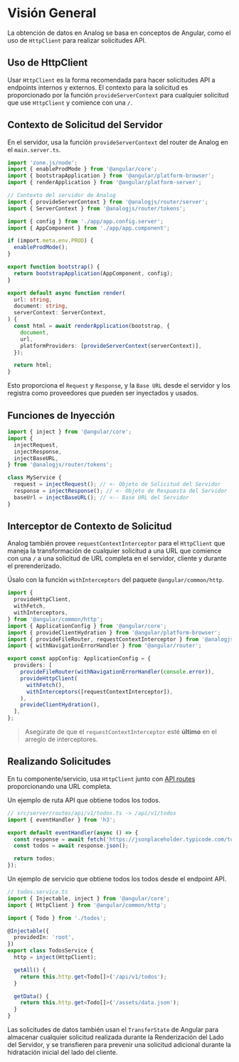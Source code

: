 # Visión General

La obtención de datos en Analog se basa en conceptos de Angular, como el uso de `HttpClient` para realizar solicitudes API.

## Uso de HttpClient

Usar `HttpClient` es la forma recomendada para hacer solicitudes API a endpoints internos y externos. El contexto para la solicitud es proporcionado por la función `provideServerContext` para cualquier solicitud que use `HttpClient` y comience con una `/`.

## Contexto de Solicitud del Servidor

En el servidor, usa la función `provideServerContext` del router de Analog en el `main.server.ts`.

```ts
import 'zone.js/node';
import { enableProdMode } from '@angular/core';
import { bootstrapApplication } from '@angular/platform-browser';
import { renderApplication } from '@angular/platform-server';

// Contexto del servidor de Analog
import { provideServerContext } from '@analogjs/router/server';
import { ServerContext } from '@analogjs/router/tokens';

import { config } from './app/app.config.server';
import { AppComponent } from './app/app.component';

if (import.meta.env.PROD) {
  enableProdMode();
}

export function bootstrap() {
  return bootstrapApplication(AppComponent, config);
}

export default async function render(
  url: string,
  document: string,
  serverContext: ServerContext,
) {
  const html = await renderApplication(bootstrap, {
    document,
    url,
    platformProviders: [provideServerContext(serverContext)],
  });

  return html;
}
```

Esto proporciona el `Request` y `Response`, y la `Base URL` desde el servidor y los registra como proveedores que pueden ser inyectados y usados.

## Funciones de Inyección

```ts
import { inject } from '@angular/core';
import {
  injectRequest,
  injectResponse,
  injectBaseURL,
} from '@analogjs/router/tokens';

class MyService {
  request = injectRequest(); // <- Objeto de Solicitud del Servidor
  response = injectResponse(); // <- Objeto de Respuesta del Servidor
  baseUrl = injectBaseURL(); // <-- Base URL del Servidor
}
```

## Interceptor de Contexto de Solicitud

Analog también provee `requestContextInterceptor` para el `HttpClient` que maneja la transformación de cualquier solicitud a una URL que comience con una `/` a una solicitud de URL completa en el servidor, cliente y durante el prerenderizado.

Úsalo con la función `withInterceptors` del paquete `@angular/common/http`.

```ts
import {
  provideHttpClient,
  withFetch,
  withInterceptors,
} from '@angular/common/http';
import { ApplicationConfig } from '@angular/core';
import { provideClientHydration } from '@angular/platform-browser';
import { provideFileRouter, requestContextInterceptor } from '@analogjs/router';
import { withNavigationErrorHandler } from '@angular/router';

export const appConfig: ApplicationConfig = {
  providers: [
    provideFileRouter(withNavigationErrorHandler(console.error)),
    provideHttpClient(
      withFetch(),
      withInterceptors([requestContextInterceptor]),
    ),
    provideClientHydration(),
  ],
};
```

> Asegúrate de que el `requestContextInterceptor` esté **último** en el arreglo de interceptores.

## Realizando Solicitudes

En tu componente/servicio, usa `HttpClient` junto con [API routes](/docs/features/api/overview) proporcionando una URL completa.

Un ejemplo de ruta API que obtiene todos los todos.

```ts
// src/server/routes/api/v1/todos.ts -> /api/v1/todos
import { eventHandler } from 'h3';

export default eventHandler(async () => {
  const response = await fetch('https://jsonplaceholder.typicode.com/todos');
  const todos = await response.json();

  return todos;
});
```

Un ejemplo de servicio que obtiene todos los todos desde el endpoint API.

```ts
// todos.service.ts
import { Injectable, inject } from '@angular/core';
import { HttpClient } from '@angular/common/http';

import { Todo } from './todos';

@Injectable({
  providedIn: 'root',
})
export class TodosService {
  http = inject(HttpClient);

  getAll() {
    return this.http.get<Todo[]>('/api/v1/todos');
  }

  getData() {
    return this.http.get<Todo[]>('/assets/data.json');
  }
}
```

Las solicitudes de datos también usan el `TransferState` de Angular para almacenar cualquier solicitud realizada durante la Renderización del Lado del Servidor, y se transfieren para prevenir una solicitud adicional durante la hidratación inicial del lado del cliente.

